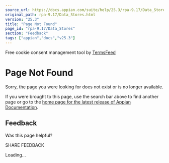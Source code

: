 ```yaml
---
source_url: https://docs.appian.com/suite/help/25.3/rpa-9.17/Data_Stores.html
original_path: rpa-9.17/Data_Stores.html
version: "25.3"
title: "Page Not Found"
page_id: "rpa-9.17/Data_Stores"
section: "Feedback"
tags: ["appian","docs","v25.3"]
---
```



Free cookie consent management tool by [TermsFeed](https://www.termsfeed.com/)

# Page Not Found

Sorry, the page you were looking for does not exist or is no longer available.

If you were brought to this page, use the search bar above to find another page or go to the [home page for the latest release of Appian Documentation](https://docs.appian.com/suite/help/latest/).

## Feedback

Was this page helpful?

SHARE FEEDBACK

Loading...